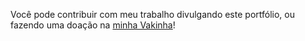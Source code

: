 Você pode contribuir com meu trabalho divulgando este portfólio, ou fazendo uma doação na [minha Vakinha](https://www.vakinha.com.br/3539654")!
